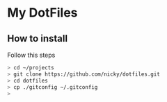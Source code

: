 # My DotFiles

## How to install

Follow this steps

```sh
> cd ~/projects
> git clone https://github.com/nicky/dotfiles.git
> cd dotfiles
> cp ./gitconfig ~/.gitconfig
>
```
